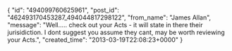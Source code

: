  {
   "id": "494099760625961",
   "post_id": "462493170453287_494044817298122",
   "from_name": "James Allan",
   "message": "Well..... check out your Acts - it will state in there their jurisidiction.  I dont suggest you assume they cant, may be worth reviewing your Acts.",
   "created_time": "2013-03-19T22:08:23+0000"
 }
